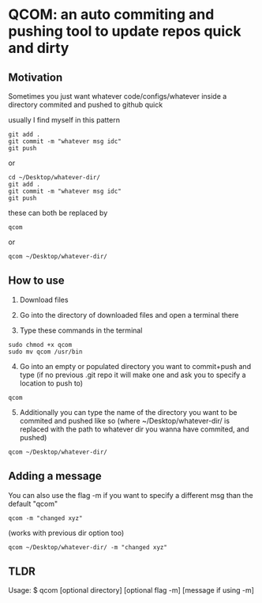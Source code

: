 # QCOM: an auto commiting and pushing tool to update repos quick and dirty

## Motivation
Sometimes you just want whatever code/configs/whatever inside a directory commited and pushed to github quick

usually I find myself in this pattern

```
git add .
git commit -m "whatever msg idc"
git push
```
or 
```
cd ~/Desktop/whatever-dir/
git add .
git commit -m "whatever msg idc"
git push
```

these can both be replaced by
```
qcom
```
or 
```
qcom ~/Desktop/whatever-dir/
```


## How to use 

1. Download files

2. Go into the directory of downloaded files and open a terminal there

3. Type these commands in the terminal

```
sudo chmod +x qcom
sudo mv qcom /usr/bin

```

4. Go into an empty or populated directory you want to commit+push and type (if no previous .git repo it will make one and ask you to specify a location to push to)
```
qcom
```
5. Additionally you can type the name of the directory you want to be commited and pushed like so (where ~/Desktop/whatever-dir/ is replaced with the path to whatever dir you wanna have commited, 
and pushed)

```
qcom ~/Desktop/whatever-dir/
```

## Adding a message
You can also use the flag -m if you want to specify a different msg than the default "qcom"

```
qcom -m "changed xyz"
```
(works with previous dir option too)
```
qcom ~/Desktop/whatever-dir/ -m "changed xyz"
```

## TLDR
Usage: $ qcom [optional directory] [optional flag -m] [message if using -m]
